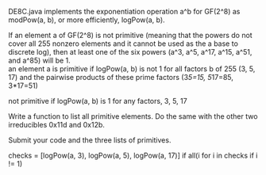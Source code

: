 DE8C.java implements the exponentiation operation a^b for GF(2^8) as modPow(a, b), 
or more efficiently, logPow(a, b).  

If an element a of GF(2^8) is not primitive  (meaning that the powers do not 
cover all 255 nonzero elements and it cannot be used as the a base to discrete log), 
then at least one of the six powers (a^3, a^5, a^17, a^15, a^51, and a^85) will be 1.  
an element a is primitive if logPow(a, b) is not 1 for all factors b of 255 (3, 5, 17)
and the pairwise products of these prime factors (3*5=15, 5*17=85, 3*17=51)

not primitive if logPow(a, b) is 1 for any factors, 3, 5, 17


Write a function to list all primitive elements.  Do the same with the other two
irreducibles 0x11d and 0x12b. 

Submit your code and the three lists of primitives.

checks = [logPow(a, 3), logPow(a, 5), logPow(a, 17)]
if all(i for i in checks if i != 1)